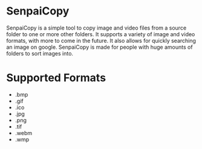 # SenpaiCopy
SenpaiCopy is a simple tool to copy image and video files from a source folder to one or more other folders.
It supports a variety of image and video formats, with more to come in the future.
It also allows for quickly searching an image on google.
SenpaiCopy is made for people with huge amounts of folders to sort images into.

# Supported Formats
* .bmp
* .gif
* .ico
* .jpg
* .png
* .tif
* .webm
* .wmp
